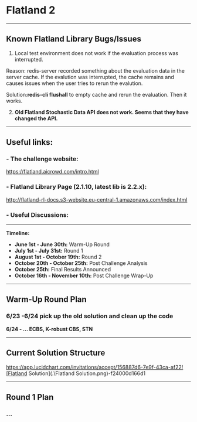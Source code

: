 # Flatland 2

---

## Known Flatland Library Bugs/Issues

1. Local test environment does not work if the evaluation process was interrupted.

Reason: redis-server recorded something about the evaluation data in the server cache. If the evalution was interrupted, the cache remains and causes issues when the user tries to rerun the evalution. 

Solution:**redis-cli flushall** to empty cache and rerun the evaluation. Then it works.

2. **Old Flatland Stochastic Data API does not work. Seems that they have changed the API.**

---

## Useful links: 

  ### - The challenge website: 
  https://flatland.aicrowd.com/intro.html 

  ### - Flatland Library Page (2.1.10, latest lib is 2.2.x):
   http://flatland-rl-docs.s3-website.eu-central-1.amazonaws.com/index.html 

  ### - Useful Discussions:

---

**Timeline:** 

- **June 1st - June 30th:** Warm-Up Round
- **July 1st - July 31st:** Round 1
- **August 1st - October 19th:** Round 2
- **October 20th - October 25th:** Post Challenge Analysis
- **October 25th:** Final Results Announced
- **October 16th - November 10th:** Post Challenge Wrap-Up

---

## Warm-Up Round Plan

  ### 6/23 -6/24  pick up the old solution and clean up the code

**6/24 - ...  ECBS, K-robust CBS, STN**

----

## Current Solution Structure

https://app.lucidchart.com/invitations/accept/156887d6-7e9f-43ca-af22![Flatland Solution](.\Flatland Solution.png)-f24000d166d1

---

## Round 1 Plan

  ### ...


